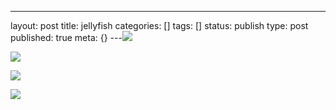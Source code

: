 ---
layout: post
title: jellyfish
categories: []
tags: []
status: publish
type: post
published: true
meta: {}
---![](/squarespace_images/static_500baf96c4aa540325612fa5_500bb0b2e4b042ea6e35b13f_50715bb2e4b00907bc19abf2_1349606322354_1349076833230.jpeg_)
  

  
   
![](/squarespace_images/static_500baf96c4aa540325612fa5_500bb0b2e4b042ea6e35b13f_50715bb384aefb9a79a8c02d_1349606323191_1349076845099.jpeg_)
  

  
   
![](/squarespace_images/static_500baf96c4aa540325612fa5_500bb0b2e4b042ea6e35b13f_50715bb2e4b03adec664f1d3_1349606322318_1349076841412.jpeg_)
  

  
   
![](/squarespace_images/static_500baf96c4aa540325612fa5_500bb0b2e4b042ea6e35b13f_50715be8e4b03adec664f20b_1349606376555_1349076836927.jpeg_)
